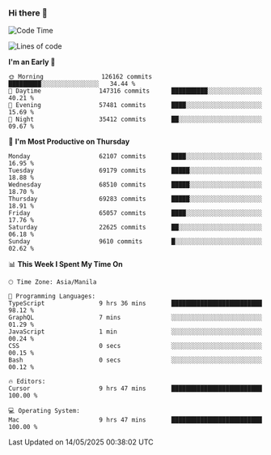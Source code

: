 ### Hi there 👋

<!--START_SECTION:waka-->
![Code Time](http://img.shields.io/badge/Code%20Time-6%2C040%20hrs%2023%20mins-blue)

![Lines of code](https://img.shields.io/badge/From%20Hello%20World%20I%27ve%20Written-130.4%20million%20lines%20of%20code-blue)

**I'm an Early 🐤** 

```text
🌞 Morning                126162 commits      █████████░░░░░░░░░░░░░░░░   34.44 % 
🌆 Daytime                147316 commits      ██████████░░░░░░░░░░░░░░░   40.21 % 
🌃 Evening                57481 commits       ████░░░░░░░░░░░░░░░░░░░░░   15.69 % 
🌙 Night                  35412 commits       ██░░░░░░░░░░░░░░░░░░░░░░░   09.67 % 
```
📅 **I'm Most Productive on Thursday** 

```text
Monday                   62107 commits       ████░░░░░░░░░░░░░░░░░░░░░   16.95 % 
Tuesday                  69179 commits       █████░░░░░░░░░░░░░░░░░░░░   18.88 % 
Wednesday                68510 commits       █████░░░░░░░░░░░░░░░░░░░░   18.70 % 
Thursday                 69283 commits       █████░░░░░░░░░░░░░░░░░░░░   18.91 % 
Friday                   65057 commits       ████░░░░░░░░░░░░░░░░░░░░░   17.76 % 
Saturday                 22625 commits       ██░░░░░░░░░░░░░░░░░░░░░░░   06.18 % 
Sunday                   9610 commits        █░░░░░░░░░░░░░░░░░░░░░░░░   02.62 % 
```


📊 **This Week I Spent My Time On** 

```text
🕑︎ Time Zone: Asia/Manila

💬 Programming Languages: 
TypeScript               9 hrs 36 mins       █████████████████████████   98.12 % 
GraphQL                  7 mins              ░░░░░░░░░░░░░░░░░░░░░░░░░   01.29 % 
JavaScript               1 min               ░░░░░░░░░░░░░░░░░░░░░░░░░   00.24 % 
CSS                      0 secs              ░░░░░░░░░░░░░░░░░░░░░░░░░   00.15 % 
Bash                     0 secs              ░░░░░░░░░░░░░░░░░░░░░░░░░   00.12 % 

🔥 Editors: 
Cursor                   9 hrs 47 mins       █████████████████████████   100.00 % 

💻 Operating System: 
Mac                      9 hrs 47 mins       █████████████████████████   100.00 % 
```


 Last Updated on 14/05/2025 00:38:02 UTC
<!--END_SECTION:waka-->


<!--
**rad182/rad182** is a ✨ _special_ ✨ repository because its `README.md` (this file) appears on your GitHub profile.

Here are some ideas to get you started:

- 🔭 I’m currently working on ...
- 🌱 I’m currently learning ...
- 👯 I’m looking to collaborate on ...
- 🤔 I’m looking for help with ...
- 💬 Ask me about ...
- 📫 How to reach me: ...
- 😄 Pronouns: ...
- ⚡ Fun fact: ...
-->
